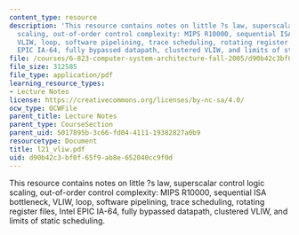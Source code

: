 ```yaml
---
content_type: resource
description: 'This resource contains notes on little ?s law, superscalar control logic
  scaling, out-of-order control complexity: MIPS R10000, sequential ISA bottleneck,
  VLIW, loop, software pipelining, trace scheduling, rotating register files, Intel
  EPIC IA-64, fully bypassed datapath, clustered VLIW, and limits of static scheduling.'
file: /courses/6-823-computer-system-architecture-fall-2005/d90b42c3bf0f65f9ab8e652040cc9f0d_l21_vliw.pdf
file_size: 312585
file_type: application/pdf
learning_resource_types:
- Lecture Notes
license: https://creativecommons.org/licenses/by-nc-sa/4.0/
ocw_type: OCWFile
parent_title: Lecture Notes
parent_type: CourseSection
parent_uid: 5017895b-3c66-fd04-4111-19382827a0b9
resourcetype: Document
title: l21_vliw.pdf
uid: d90b42c3-bf0f-65f9-ab8e-652040cc9f0d
---
```

This resource contains notes on little ?s law, superscalar control logic scaling, out-of-order control complexity: MIPS R10000, sequential ISA bottleneck, VLIW, loop, software pipelining, trace scheduling, rotating register files, Intel EPIC IA-64, fully bypassed datapath, clustered VLIW, and limits of static scheduling.